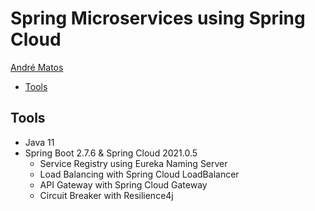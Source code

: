 # Spring Microservices using Spring Cloud

[André Matos](https://www.linkedin.com/in/andre-matos98/)

- [Tools](#tools)

## Tools <a name="tools"></a>
* Java 11
* Spring Boot 2.7.6 & Spring Cloud 2021.0.5
  * Service Registry using Eureka Naming Server
  * Load Balancing with Spring Cloud LoadBalancer
  * API Gateway with Spring Cloud Gateway
  * Circuit Breaker with Resilience4j

